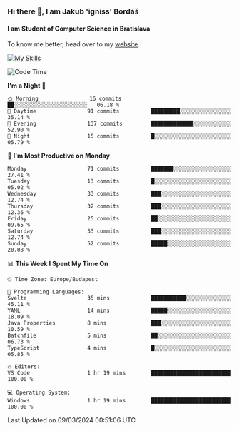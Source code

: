 ### Hi there 👋, I am Jakub 'igniss' Bordáš

#### I am Student of Computer Science in Bratislava
To know me better, head over to my [website](https://bordas.sk).

[![My Skills](https://skillicons.dev/icons?i=js,html,css,figma,svelte,java,kotlin,python,postgresql,typescript,nest,nodejs)](https://bordas.sk)


<!--START_SECTION:waka-->
![Code Time](http://img.shields.io/badge/Code%20Time-1%2C417%20hrs%2038%20mins-blue)

**I'm a Night 🦉** 

```text
🌞 Morning                16 commits          ██░░░░░░░░░░░░░░░░░░░░░░░   06.18 % 
🌆 Daytime                91 commits          █████████░░░░░░░░░░░░░░░░   35.14 % 
🌃 Evening                137 commits         █████████████░░░░░░░░░░░░   52.90 % 
🌙 Night                  15 commits          █░░░░░░░░░░░░░░░░░░░░░░░░   05.79 % 
```
📅 **I'm Most Productive on Monday** 

```text
Monday                   71 commits          ███████░░░░░░░░░░░░░░░░░░   27.41 % 
Tuesday                  13 commits          █░░░░░░░░░░░░░░░░░░░░░░░░   05.02 % 
Wednesday                33 commits          ███░░░░░░░░░░░░░░░░░░░░░░   12.74 % 
Thursday                 32 commits          ███░░░░░░░░░░░░░░░░░░░░░░   12.36 % 
Friday                   25 commits          ██░░░░░░░░░░░░░░░░░░░░░░░   09.65 % 
Saturday                 33 commits          ███░░░░░░░░░░░░░░░░░░░░░░   12.74 % 
Sunday                   52 commits          █████░░░░░░░░░░░░░░░░░░░░   20.08 % 
```


📊 **This Week I Spent My Time On** 

```text
🕑︎ Time Zone: Europe/Budapest

💬 Programming Languages: 
Svelte                   35 mins             ███████████░░░░░░░░░░░░░░   45.11 % 
YAML                     14 mins             █████░░░░░░░░░░░░░░░░░░░░   18.09 % 
Java Properties          8 mins              ███░░░░░░░░░░░░░░░░░░░░░░   10.59 % 
Batchfile                5 mins              ██░░░░░░░░░░░░░░░░░░░░░░░   06.73 % 
TypeScript               4 mins              █░░░░░░░░░░░░░░░░░░░░░░░░   05.85 % 

🔥 Editors: 
VS Code                  1 hr 19 mins        █████████████████████████   100.00 % 

💻 Operating System: 
Windows                  1 hr 19 mins        █████████████████████████   100.00 % 
```


 Last Updated on 09/03/2024 00:51:06 UTC
<!--END_SECTION:waka-->

